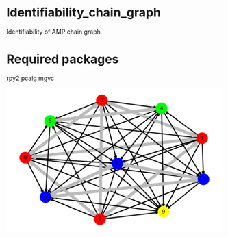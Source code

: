 # Identifiability_chain_graph
Identifiability of AMP chain graph

# Required packages
rpy2
pcalg
mgvc

![](Algorithm/chain_graph.png)
